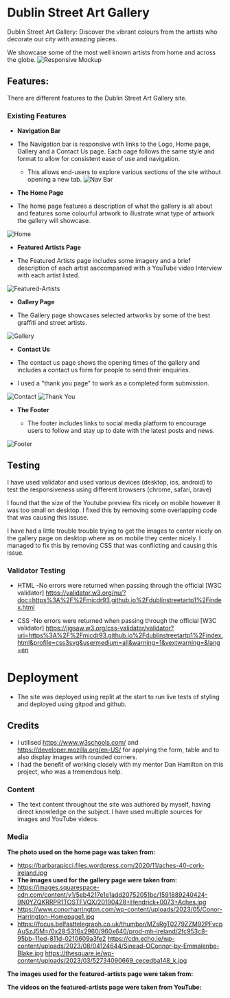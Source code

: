 # Dublin Street Art Gallery

Dublin Street Art Gallery: 
Discover the vibrant colours from the artists who decorate our city with amazing pieces.

We showcase some of the most well known artists from home and across the globe.
![Responsive Mockup](https://micdr93.github.io/dublinstreetartp1/assets/readme-images/dublin_street_art_gallery_mockup.png)

## Features: 

There are different features to the Dublin Street Art Gallery site.

### Existing Features

- __Navigation Bar__

- The Navigation bar is responsive with links to the Logo, Home page, Gallery and a Contact Us page. Each oage follows the same style and format to allow for consistent ease of use and navigation. 

  - This allows end-users to explore various sections of the site without opening a new tab.
  ![Nav Bar](https://micdr93.github.io/dublinstreetartp1/assets/readme-images/dublin_street_art_gallery_navbar.png)

- __The Home Page__

- The home page features a description of what the gallery is all about and features some colourful artwork to illustrate what type of artwork the gallery will showcase.

![Home](https://micdr93.github.io/dublinstreetartp1/assets/readme-images/dublin_street_art_gallery_home.png)

- __Featured Artists Page__

- The Featured Artists page includes some imagery and a brief description of each artist aaccompanied with a YouTube video Interview with each artist listed.

![Featured-Artists](https://micdr93.github.io/dublinstreetartp1/assets/readme-images/dublin_street_art_gallery_featured_artists.png)

- __Gallery Page__

- The Gallery page showcases selected artworks by some of the best graffiti and street artists.

![Gallery](https://micdr93.github.io/dublinstreetartp1/assets/readme-images/dublin_street_art_gallery_gallery_page.png)

- __Contact Us__

- The contact us page shows the opening times of the gallery and includes a contact us form for people to send their enquiries.
- I used a "thank you page" to work as a completed form submission.



![Contact](https://micdr93.github.io/dublinstreetartp1/assets/readme-images/dublin_street_art_gallery_contact_us.png)
![Thank You](https://micdr93.github.io/dublinstreetartp1/assets/readme-images/dublin_street_art_gallery_thank_you.png)

- __The Footer__ 

  - The footer includes links to social media platform to encourage users to follow and stay up to date with the latest posts and news.

![Footer](https://micdr93.github.io/dublinstreetartp1/assets/readme-images/dublin_street_art_gallery_footer.png)

## Testing 

I have used validator and used various devices (desktop, ios, android) to test the responsiveness using different browsers (chrome, safari, brave)

I found that the size of the Youtube preview fits nicely on mobile however it was too small on desktop. I fixed this by removing some overlapping code that was causing this issuse.

I have had a little trouble trouble trying to get the images to center nicely on the gallery page on desktop where as on mobile they center nicely. I managed to fix this by removing CSS that was conflicting and causing this issue.

### Validator Testing 

- HTML
  -No errors were returned when passing through the official [W3C validator] https://validator.w3.org/nu/?doc=https%3A%2F%2Fmicdr93.github.io%2Fdublinstreetartp1%2Findex.html

- CSS 
  -No errors were returned when passing through the official [W3C validator] https://jigsaw.w3.org/css-validator/validator?uri=https%3A%2F%2Fmicdr93.github.io%2Fdublinstreetartp1%2Findex.html&profile=css3svg&usermedium=all&warning=1&vextwarning=&lang=en
  

# Deployment

- The site was deployed using replit at the start to run live tests of styling and deployed using gitpod and github.

## Credits 

- I utilised https://www.w3schools.com/ and https://developer.mozilla.org/en-US/ for applying the form, table and to also display images with rounded corners. 
- I had the benefit of working closely with my mentor Dan Hamilton on this project, who was a tremendous help.


### Content 

- The text content throughout the site was authored by myself, having direct knowledge on the subject. I have used multiple sources for images and YouTube videos.

### Media

**The photo used on the home page was taken from:**
- https://barbarapicci.files.wordpress.com/2020/11/aches-40-cork-ireland.jpg
- **The images used for the gallery page were taken from:**
- https://images.squarespace-cdn.com/content/v1/5eb4217e1e1add20752051bc/1591889240424-9N0YZQKRRPR1TOSTFVQX/20190428+Hendrick+0073+Aches.jpg
- https://www.conorharrington.com/wp-content/uploads/2023/05/Conor-Harrington-Homepage1.jpg
- https://focus.belfasttelegraph.co.uk/thumbor/MZsRgT0279ZZM92PFvcpAuSzJ5M=/0x28:5316x2960/960x640/prod-mh-ireland/2fc953c8-95bb-11ed-811d-0210609a3fe2
https://cdn.echo.ie/wp-content/uploads/2023/08/04124644/Sinead-OConnor-by-Emmalenbe-Blake.jpg
https://thesquare.ie/wp-content/uploads/2023/03/52734090669_cecedba148_k.jpg

**The images used for the featured-artists page were taken from:**

**The videos on the featured-artists page were taken from YouTube:** 
